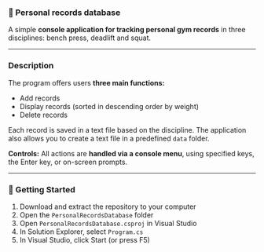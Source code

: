 ### 🦾 Personal records database

A simple **console application for tracking personal gym records** in three disciplines: bench press, deadlift and squat.

---

### Description

The program offers users **three main functions:**

- Add records  
- Display records (sorted in descending order by weight)  
- Delete records  

Each record is saved in a text file based on the discipline. The application also allows you to create a text file in a predefined `data` folder.

**Controls:** All actions are **handled via a console menu**, using specified keys, the Enter key, or on-screen prompts.

---

### 🚀 Getting Started

1. Download and extract the repository to your computer  
2. Open the `PersonalRecordsDatabase` folder  
3. Open `PersonalRecordsDatabase.csproj` in Visual Studio  
4. In Solution Explorer, select `Program.cs`  
5. In Visual Studio, click Start (or press F5)  

